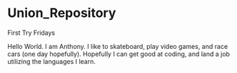# Union_Repository
First Try Fridays 

Hello World. I am Anthony. I like to skateboard, play video games, and race cars (one day hopefully). 
Hopefully I can get good at coding, and land a job utilizing the languages I learn. 
